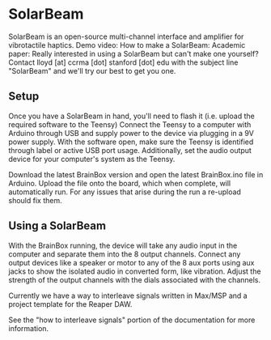 # SolarBeam
SolarBeam is an open-source multi-channel interface and amplifier for vibrotactile haptics. 
Demo video:
How to make a SolarBeam:
Academic paper:
Really interested in using a SolarBeam but can't make one yourself? Contact lloyd [at] ccrma [dot] stanford [dot] edu with the subject line "SolarBeam" and we'll try our best to get you one.


## Setup
Once you have a SolarBeam in hand, you'll need to flash it (i.e. upload the required software to the Teensy)
Connect the Teensy to a computer with Arduino through USB and supply power to the device via plugging in a 9V power supply. With the software open, make sure the Teensy is identified through label or active USB port usage. Additionally, set the audio output device for your computer's system as the Teensy.

Download the latest BrainBox version and open the latest BrainBox.ino file in Arduino. Upload the file onto the board, which when complete, will automatically run. For any issues that arise during the run a re-upload should fix them.

## Using a SolarBeam

With the BrainBox running, the device will take any audio input in the computer and separate them into the 8 output channels. Connect any output devices like a speaker or motor to any of the 8 aux ports using aux jacks to show the isolated audio in converted form, like vibration. Adjust the strength of the output channels with the dials associated with the channels.

Currently we have a way to interleave signals written in Max/MSP and a project template for the Reaper DAW. 

See the "how to interleave signals" portion of the documentation for more information. 
